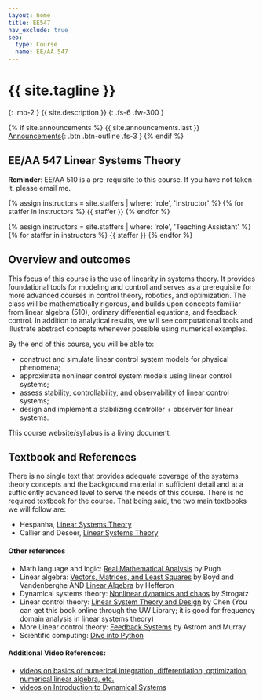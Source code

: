 ```yaml
---
layout: home
title: EE547
nav_exclude: true
seo:
  type: Course
  name: EE/AA 547
---
```


# {{ site.tagline }}
{: .mb-2 }
{{ site.description }}
{: .fs-6 .fw-300 }

{% if site.announcements %}
{{ site.announcements.last }}
[Announcements](announcements.md){: .btn .btn-outline .fs-3 }
{% endif %}

## EE/AA 547 Linear Systems Theory

**Reminder**: EE/AA 510 is a pre-requisite to this course. If you have not taken it, please email me.

{% assign instructors = site.staffers | where: 'role', 'Instructor' %}
{% for staffer in instructors %}
{{ staffer }}
{% endfor %}

{% assign instructors = site.staffers | where: 'role', 'Teaching Assistant' %}
{% for staffer in instructors %}
{{ staffer }}
{% endfor %}

## Overview and outcomes
This focus of this course is the use of linearity in systems theory. It provides foundational tools for modeling and control and serves as a prerequisite for more advanced courses in control theory, robotics, and optimization. The class will be mathematically rigorous, and builds upon concepts familiar from linear algebra (510), ordinary differential equations, and feedback control. In addition to analytical results, we will see computational tools and illustrate abstract concepts whenever possible using numerical examples.

By the end of this course, you will be able to:
  - construct and simulate linear control system models for physical phenomena;
  - approximate nonlinear control system models using linear control systems;
  - assess stability, controllability, and observability of linear control systems;
  - design and implement a stabilizing controller + observer for linear systems.

This course website/syllabus is a living document.

## Textbook and References
There is no single text that provides adequate coverage of the systems theory concepts and the background material in sufficient detail and at a sufficiently advanced level to serve the needs of this course. There is no required textbook for the course. That being said, the two main textbooks we will follow are:

- Hespanha, [Linear Systems Theory](https://web.ece.ucsb.edu/~hespanha/linearsystems/)
- Callier and Desoer, [Linear Systems Theory](https://link.springer.com/book/10.1007/978-1-4612-0957-7)

#### Other references
- Math language and logic: [Real Mathematical Analysis](https://link.springer.com/book/10.1007%2F978-3-319-17771-7) by Pugh
- Linear algebra: [Vectors, Matrices, and Least Squares](http://www.seas.ucla.edu/~vandenbe/133A/133A-textbook.pdf)  by Boyd and Vandenberghe AND [Linear Algebra](http://joshua.smcvt.edu/linearalgebra/)  by Hefferon
- Dynamical systems theory: [Nonlinear dynamics and chaos](http://ebookcentral.proquest.com.offcampus.lib.washington.edu/lib/washington/detail.action?docID=1181622)  by Strogatz
- Linear control theory: [Linear System Theory and Design](https://app.knovel.com/web/toc.v/cid:kpLSTDE003/viewerType:toc/root_slug:linear-system-theory)  by Chen (You can get this book online through the UW Library; it is good for frequency domain analysis in linear systems theory)
- More Linear control theory: [Feedback Systems](http://www.cds.caltech.edu/~murray/amwiki/Main_Page)   by Astrom and Murray
- Scientific computing: [Dive into Python](http://www.diveintopython3.net/)

#### Additional Video References:

- [videos on basics of numerical integration, differentiation, optimization, numerical linear algebra, etc.](https://www.youtube.com/channel/UC_6KMU8k4R6q4Vk5IGTfJEQ/playlists) 
- [videos on Introduction to Dynamical Systems](https://www.youtube.com/view_play_list?p=06960BA52D0DB32B)
